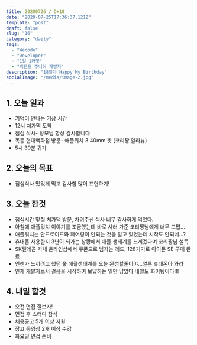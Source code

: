 ```yaml
---
title: 20200726 / D+18
date: "2020-07-25T17:36:37.121Z"
template: "post"
draft: false
slug: "16"
category: "daily"
tags:
  - "Wecode"
  - "Developer"
  - "1일 1커밋"
  - "백엔드 주니어 개발자"
description: "18일차 Happy My Birthday"
socialImage: "/media/image-2.jpg"
---
```


## 1. 오늘 일과

- 기억이 안나는 기상 시간
- 12시 처가댁 도착
- 점심 식사- 장모님 항상 감사합니다
- 목동 현대백화점 방문- 애플워치 3 40mm 겟 (코리짱 알라뷰)
- 5시 30분 귀가

## 2. 오늘의 목표

- 점심식사 맛있게 먹고 감사함 많이 표현하기!

## 3. 오늘 한것

- 점심시간 맞춰 처가댁 방문, 차려주신 식사 너무 감사하게 먹었다.
- 아침에 애플워치 이야기를 조금했는데 바로 사러 가준 코리짱님에게 너무 고맙...
- 애플워치는 안드로이드와 페어링이 안되는 것을 알고 있었는데 시작도 안되네...?
- 휴대폰 사용한지 3년이 되가는 상황에서 애플 생태계를 느끼겠다며 코리짱님 설득
- SK텔레콤 자체 온라인샵에서 쿠폰으로 남자는 레드, 128기가로 아이폰 SE 구매 완료
- 언젠가 느끼려고 했던 풀 애플생태계를 오늘 완성할줄이야...얼른 휴대폰아 와라
- 인제 개발자로서 걸음을 시작하여 보답하는 일만 남았다 내일도 화이팅이다!!!

## 4. 내일 할것

- 오전 면접 잘보자!
- 면접 후 스터디 참석
- 채용공고 5개 이상 지원
- 장고 동영상 2개 이상 수강
- 화요일 면접 준비
